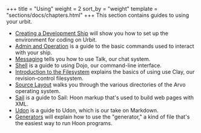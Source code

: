 +++
title = "Using"
weight = 2
sort_by = "weight"
template = "sections/docs/chapters.html"
+++
This section contains guides to using your urbit.

- [Creating a Development Ship](creating-a-development-ship) will show you how to set up the environment for coding on Urbit.
- [Admin and Operation](admin) is a guide to the basic commands used to interact with your ship.
- [Messaging](messaging) tells you how to use Talk, our chat system.
- [Shell](shell) is a guide to using Dojo, our command-line interface.
- [Introduction to the Filesystem](filesystem) explains the basics of using use Clay, our revision-control filesystem.
- [Source Layout](layout) walks you through the various directories of the Arvo operating system.
- [Sail](sail) is a guide to Sail: Hoon markup that's used to build web pages with XML.
- [Udon](udon) is a guide to Udon, which is our take on Markdown.
- [Generators](generators) will explain how to use the "generator," a kind of file that's the easiest way to run Hoon programs.
